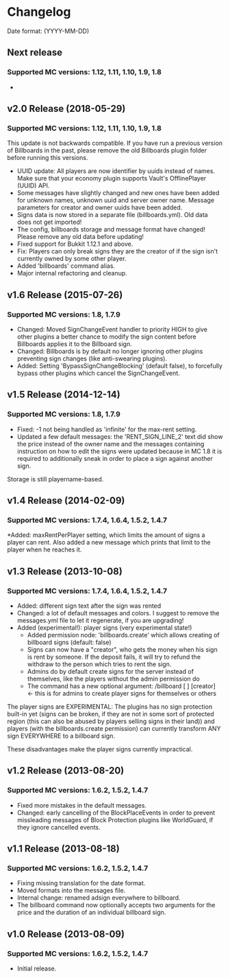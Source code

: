 # Changelog
Date format: (YYYY-MM-DD)  

## Next release
### Supported MC versions: 1.12, 1.11, 1.10, 1.9, 1.8
* 

## v2.0 Release (2018-05-29)
### Supported MC versions: 1.12, 1.11, 1.10, 1.9, 1.8
This update is not backwards compatible. If you have run a previous version of Billboards in the past, please remove the old Billboards plugin folder before running this versions.
* UUID update: All players are now identifier by uuids instead of names. Make sure that your economy plugin supports Vault's OfflinePlayer (UUID) API.
* Some messages have slightly changed and new ones have been added for unknown names, unknown uuid and server owner name. Message parameters for creator and owner uuids have been added.
* Signs data is now stored in a separate file (billboards.yml). Old data does not get imported!
* The config, billboards storage and message format have changed! Please remove any old data before updating!
* Fixed support for Bukkit 1.12.1 and above.
* Fix: Players can only break signs they are the creator of if the sign isn't currently owned by some other player.
* Added 'billboards' command alias.
* Major internal refactoring and cleanup.

## v1.6 Release (2015-07-26)
### Supported MC versions: 1.8, 1.7.9
* Changed: Moved SignChangeEvent handler to priority HIGH to give other plugins a better chance to modify the sign content before Billboards applies it to the Billboard sign.
* Changed: Billboards is by default no longer ignoring other plugins preventing sign changes (like anti-swearing plugins).
* Added: Setting 'BypassSignChangeBlocking' (default false), to forcefully bypass other plugins which cancel the SignChangeEvent.

## v1.5 Release (2014-12-14)
### Supported MC versions: 1.8, 1.7.9
* Fixed: -1 not being handled as 'infinite' for the max-rent setting.
* Updated a few default messages: the 'RENT_SIGN_LINE_2' text did show the price instead of the owner name and the messages containing instruction on how to edit the signs were updated because in MC 1.8 it is required to additionally sneak in order to place a sign against another sign.

Storage is still playername-based.

## v1.4 Release (2014-02-09)
### Supported MC versions: 1.7.4, 1.6.4, 1.5.2, 1.4.7
*Added: maxRentPerPlayer setting, which limits the amount of signs a player can rent. Also added a new message which prints that limit to the player when he reaches it.

## v1.3 Release (2013-10-08)
### Supported MC versions: 1.7.4, 1.6.4, 1.5.2, 1.4.7
* Added: different sign text after the sign was rented
* Changed: a lot of default messages and colors. I suggest to remove the messages.yml file to let it regenerate, if you are upgrading! 
* Added (experimental!): player signs (very experimental state!)
  * Added permission node: 'billboards.create' which allows creating of billboard signs (default: false)
  * Signs can now have a "creator", who gets the money when his sign is rent by someone. If the deposit fails, it will try to refund the withdraw to the person which tries to rent the sign.
  * Admins do by default create signs for the server instead of themselves, like the players without the admin permission do
  * The command has a new optional argument: /billboard [<price> <duration>] [creator] <- this is for admins to create player signs for themselves or others

The player signs are EXPERIMENTAL: The plugins has no sign protection built-in yet (signs can be broken, if they are not in some sort of protected region (this can also be abused by players selling signs in their land)) and players (with the billboards.create permission) can currently transform ANY sign EVERYWHERE to a billboard sign.

These disadvantages make the player signs currently impractical.

## v1.2 Release (2013-08-20)
### Supported MC versions: 1.6.2, 1.5.2, 1.4.7
* Fixed more mistakes in the default messages.
* Changed: early cancelling of the BlockPlaceEvents in order to prevent missleading messages of Block Protection plugins like WorldGuard, if they ignore cancelled events.

## v1.1 Release (2013-08-18)
### Supported MC versions: 1.6.2, 1.5.2, 1.4.7
* Fixing missing translation for the date format.
* Moved formats into the messages file.
* Internal change: renamed adsign everywhere to billboard.
* The billboard command now optionally accepts two arguments for the price and the duration of an individual billboard sign.

## v1.0 Release (2013-08-09)
### Supported MC versions: 1.6.2, 1.5.2, 1.4.7
* Initial release.
